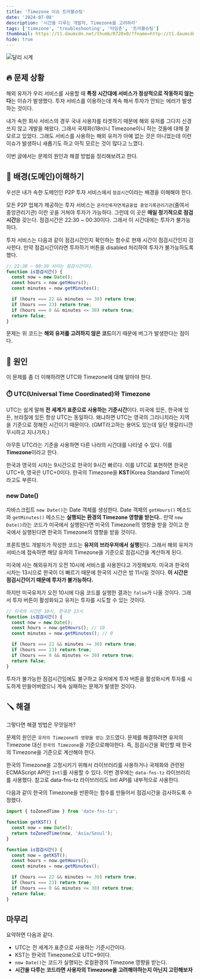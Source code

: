 ```yaml
---
title: 'Timezone 이슈 트러블슈팅'
date: '2024-07-08'
description: '시간을 다루는 개발자, Timezone을 고려하라'
tags: ['timezone', 'troubleshooting', '타임존', '트러블슈팅']
thumbnail: https://t1.daumcdn.net/thumb/R720x0/?fname=http://t1.daumcdn.net/brunch/service/user/4yJe/image/8QAi2OERgLwZSFisJIlXSuQSs7Q.jpg
hide: true
---
```


<img src="https://t1.daumcdn.net/thumb/R720x0/?fname=http://t1.daumcdn.net/brunch/service/user/4yJe/image/8QAi2OERgLwZSFisJIlXSuQSs7Q.jpg" alt="달리 시계" />

## 🔥 문제 상황

해외 유저가 우리 서비스를 사용할 때 **특정 시간대에 서비스가 정상적으로 작동하지 않는다**는 이슈가 발생했다. 투자 서비스를 이용하는데 계속 해서 투자가 안되는 에러가 발생하는 것이다.

내가 속한 회사 서비스의 경우 국내 사용자를 타겟하기 때문에 해외 유저를 그다지 신경쓰지 않고 개발을 해왔다. 그래서 국제화(i18n)니 Timezone이니 하는 것들에 대해 잘 모르고 있었다. 그래도 서비스를 사용하는 해외 유저가 아예 없는 것은 아니었는데 이런 이슈가 발생하니 새롭기도 하고 아직 모르는 것이 많다고 느꼈다.

이번 글에서는 문제의 원인과 해결 방법을 정리해보려고 한다.

## 🌁 배경(도메인)이해하기

우선은 내가 속한 도메인인 P2P 투자 서비스에서 `점검시간`이라는 배경을 이해해야 한다.

모든 P2P 업체가 제공하는 투자 서비스는 `온라인투자연계금융업 중앙기록관리기관`(줄여서 중앙관리기관) 이란 곳을 거쳐야 투자가 가능하다. 그런데 이 곳은 **매일 정기적으로 점검시간**을 갖는다. 점검시간은 22:30 ~ 00:30이다. 그래서 이 시간대에는 투자가 불가능하다.

투자 서비스는 다음과 같이 점검시간인지 확인하는 함수로 현재 시간이 점검시간인지 검사한다. 만약 점검시간이라면 투자하기 버튼을 disabled 처리하여 투자가 불가능하도록 했다.

```js
// 22:30 ~ 00:30 사이는 점검시간이다.
function is점검시간() {
  const now = new Date();
  const hours = now.getHours();
  const minutes = now.getMinutes();

  if (hours === 22 && minutes >= 30) return true;
  if (hours === 23) return true;
  if (hours === 0 && minutes <= 30) return true;
  return false;
}
```

문제는 위 코드는 **해외 유저를 고려하지 않은 코드**이기 때문에 버그가 발생한다는 점이다.

## 🔎 원인

이 문제를 좀 더 이해하려면 UTC와 Timezone에 대해 알아야 한다.

### ⏱️ UTC(Universal Time Coordinated)와 Timezone

UTC는 쉽게 말해 **전 세계가 표준으로 사용하는 기준시간**이다. 미국에 있든, 한국에 있든, 브라질에 있든 항상 UTC는 동일하다. 왜냐하면 UTC는 영국의 그리니치라는 지역을 기준으로 정해진 시간이기 때문이다. (GMT라고하는 용어도 있는데 일단 헷갈리니깐 무시하고 지나가자.)

아무튼 UTC라는 기준을 사용하면 다른 나라의 시간대를 나타낼 수 있다. 이를 **Timezone**이라고 한다.

한국과 영국의 시차는 9시간으로 한국이 9시간 빠르다. 이를 UTC로 표현하면 한국은 UTC+9, 영국은 UTC+0이다. 한국의 Timezone을 **KST**(Korea Standard Time)이라고도 부른다.

### new Date()

자바스크립트 `new Date()`는 Date 객체를 생성한다. Date 객체의 `getHours()` 메소드와 `getMinutes()` 메소드는 **실행되는 환경의 Timezone 영향을 받는다.**. 만약 `new Date()`라는 코드가 미국에서 실행된다면 미국의 Timezone의 영향을 받을 것이고 한국에서 실행된다면 한국의 Timezone의 영향을 받을 것이다.

프론트엔드 개발자가 작성한 코드는 **유저의 브라우저에서 실행**된다. 그래서 해외 유저가 서비스에 접속하면 해당 유저의 Timezone을 기준으로 점검시간을 계산하게 된다.

미국에 사는 해외유저가 오전 10시에 서비스를 사용한다고 가정해보자. 미국과 한국의 시차는 13시으로 한국이 더 빠르기 때문에 한국의 시간은 밤 11시일 것이다. **이 시간은 점검시간이기 때문에 투자가 불가능하다.**

하지만 미국유저가 오전 10시에 다음 코드를 실행한 결과는 `false`가 나올 것이다. 그래서 투자 버튼이 활성화되고 유저는 투자를 시도할 수 있는 것이다.

```js
// 미국의 시간은 10시, 한국은 23시
function is점검시간() {
  const now = new Date();
  const hours = now.getHours(); // 10
  const minutes = now.getMinutes(); // 0

  if (hours === 22 && minutes >= 30) return true;
  if (hours === 23) return true;
  if (hours === 0 && minutes <= 30) return true;
  return false;
}
```

투자가 불가능한 점검시간임에도 불구하고 유저에게 투자 버튼을 활성화시켜 투자를 시도하게 만들어버렸으니 계속 실패하는 문제가 발생한 것이다.

## 🪛 해결

그렇다면 해결 방법은 무엇일까?

문제의 원인은 `유저의 Timezone의 영향을 받는` 코드였다. 문제를 해결하려면 유저의 Timezone 대신 `한국의 Timezone`을 기준으로해야한다. 즉, 점검시간을 확인할 때 한국의 Timezone을 기준으로 계산해야 한다.

한국의 Timezone을 고정시키기 위해서 라이브러리를 사용하거나 국제화와 관련된 ECMAScript API인 `Intl`를 사용할 수 있다. 이번 경우에는 `data-fns-tz` 라이브러리를 사용했다. 참고로 data-fns-tz 라이브러리도 Intl API를 내부적으로 사용한다.

다음과 같이 한국의 Timezone을 반환하는 함수를 만들어서 점검시간을 검사하도록 수정했다.

```js
import { toZonedTime } from 'date-fns-tz';

function getKST() {
  const now = new Date();
  return toZonedTime(now, 'Asia/Seoul');
}

function is점검시간() {
  const now = getKST();
  const hours = now.getHours();
  const minutes = now.getMinutes();

  if (hours === 22 && minutes >= 30) return true;
  if (hours === 23) return true;
  if (hours === 0 && minutes <= 30) return true;
  return false;
}
```

## 마무리

요약하면 다음과 같다.

- UTC는 전 세계가 표준으로 사용하는 기준시간이다.
- KST는 한국의 Timezone으로 UTC+9이다.
- `new Date()`는 코드가 실행되는 로컬환경의 Timezone 영향을 받는다.
- **시간을 다루는 코드라면 사용자의 Timezone을 고려해야하는지 아닌지 고민해보자**
